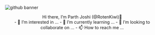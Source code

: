 ![github banner](https://user-images.githubusercontent.com/71367592/203974562-bc5c8807-3792-44ed-ba69-48326c562811.png)
 <center> Hi there, I’m Parth Joshi (@RotenKiwi)👋 <center>
- 👀 I’m interested in ...
- 🌱 I’m currently learning ...
- 💞️ I’m looking to collaborate on ...
- 📫 How to reach me ...

<!---
RotenKiwi/RotenKiwi is a ✨ special ✨ repository because its `README.md` (this file) appears on your GitHub profile.
You can click the Preview link to take a look at your changes.
--->
